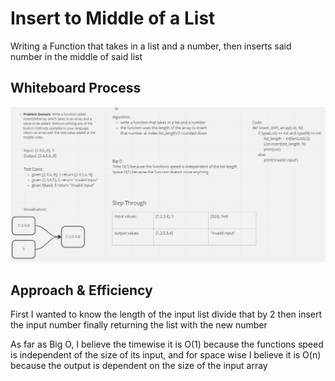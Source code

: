 # Insert to Middle of a List
Writing a Function that takes in a list and a number, then inserts said number in the middle of said list

## Whiteboard Process

![whiteboard](./array_shift_insert.png)

## Approach & Efficiency
First I wanted to know the length of the input list divide that by 2 then insert the input number finally returning the list with the new number

As far as Big O, I believe the timewise it is O(1) because the functions speed is independent of the size of its input, and for space wise I believe it is O(n) because the output is dependent on the size of the input array
